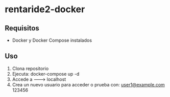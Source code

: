 # rentaride2-docker

## Requisitos

- Docker y Docker Compose instalados

## Uso

1. Clona repositorio
2. Ejecuta: docker-compose up -d
3. Accede a ---> localhost
4. Crea un nuevo usuario para acceder o prueba con:
         user1@example.com      123456
